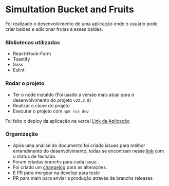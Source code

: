 # Simultation Bucket and Fruits

Foi realizado o desenvolvimento de uma aplicação onde o usuário pode criar baldes e adicionar frutas a esses baldes.

### Bibliotecas utilizadas
- React-Hook-Form
- Toastify
- Sass
- Eslint

### Rodar o projeto
- Ter o node instaldo (Foi usado a versão mais atual para o desenvolvimento do projeto `v22.2.0`)
- Realizar o clone do projeto
- Executar o projeto com `npm run dev`

Foi feito o deploy da aplicação na vercel [Link da Aplicação](https://simulation-bucket-fruits.vercel.app/)

### Organização
- Após uma analise do documento foi criado issues para melhor entendimento do desenvolvimento, todas se encontram nesse [link](https://github.com/chrisviana/simulation-bucket-fruits/issues?q=is%3Aissue+is%3Aclosed) com o status de fechada.
- Foram criadas branchs para cada issue.
- Foi criado um [changelog](https://github.com/chrisviana/simulation-bucket-fruits/blob/main/CHANGELOG.md) para as alterações.
- E PR para mergear na develop para teste
- PR para main para enviar a produção através de branchs releases

